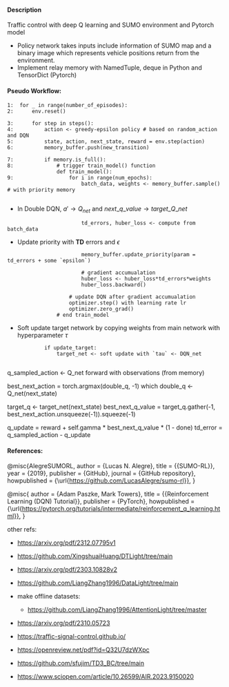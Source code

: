 #### Description
Traffic control with deep Q learning and SUMO environment and Pytorch model
- Policy network takes inputs include information of SUMO map and a binary image which
represents vehicle positions return from the environment.
- Implement relay memory with NamedTuple, deque in Python and TensorDict (Pytorch)

#### Pseudo Workflow:
```
1:  for _ in range(number_of_episodes): 
2:      env.reset()

3:      for step in steps():
4:          action <- greedy-epsilon policy # based on random_action and DQN
5:          state, action, next_state, reward = env.step(action)
6:          memory_buffer.push(new_transition) 

7:          if memory.is_full():
8:              # trigger train_model() function
                def train_model():
9:                  for i in range(num_epochs):
                        batch_data, weights <- memory_buffer.sample() # with priority memory
                        
```

- In Double DQN, $a'\rightarrow Q_{net}$ and $`next\_q\_value\rightarrow target\_Q\_net`$
```
                        td_errors, huber_loss <- compute from batch_data
```

- Update priority with **TD** errors and $\epsilon$
```
                        memory_buffer.update_priority(param = td_errors + some `epsilon`)
                        
                        # gradient accumualation
                        huber_loss <- huber_loss*td_errors*weights
                        huber_loss.backward()
                    
                    # update DQN after gradient accumualation
                    optimizer.step() with learning rate lr
                    optimizer.zero_grad()
                # end train_model

```
- Soft update target network by copying weights from main network with hyperparameter $\tau$
```
            if update_target:
                target_net <- soft update with `tau` <- DQN_net


```





q_sampled_action <- Q_net forward with observations (from memory)


best_next_action = torch.argmax(double_q, -1) which double_q <- Q_net(next_state)

target_q <- target_net(next_state)
best_next_q_value = target_q.gather(-1, best_next_action.unsqueeze(-1)).squeeze(-1)



q_update = reward + self.gamma * best_next_q_value * (1 - done)
td_error = q_sampled_action - q_update





#### References: 
@misc{AlegreSUMORL,
    author = {Lucas N. Alegre},
    title = {{SUMO-RL}},
    year = {2019},
    publisher = {GitHub},
    journal = {GitHub repository},
    howpublished = {\url{https://github.com/LucasAlegre/sumo-rl}},
}

@misc{
    author = {Adam Paszke, Mark Towers},
    title = {{Reinforcement Learning (DQN) Tutorial}},
    publisher = {PyTorch},
    howpublished = {\url{https://pytorch.org/tutorials/intermediate/reinforcement_q_learning.html}},
}


other refs:
- https://arxiv.org/pdf/2312.07795v1
- https://github.com/XingshuaiHuang/DTLight/tree/main

- https://arxiv.org/pdf/2303.10828v2
- https://github.com/LiangZhang1996/DataLight/tree/main
- make offline datasets:
    - https://github.com/LiangZhang1996/AttentionLight/tree/master


- https://arxiv.org/pdf/2310.05723

- https://traffic-signal-control.github.io/


- https://openreview.net/pdf?id=Q32U7dzWXpc
- https://github.com/sfujim/TD3_BC/tree/main

- https://www.sciopen.com/article/10.26599/AIR.2023.9150020
